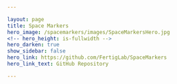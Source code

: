 ```yaml
---

layout: page
title: Space Markers
hero_image: /spacemarkers/images/SpaceMarkersHero.jpg
<!-- hero_height: is-fullwidth -->
hero_darken: true
show_sidebar: false
hero_link: https://github.com/FertigLab/SpaceMarkers
hero_link_text: GitHub Repository

---
```

